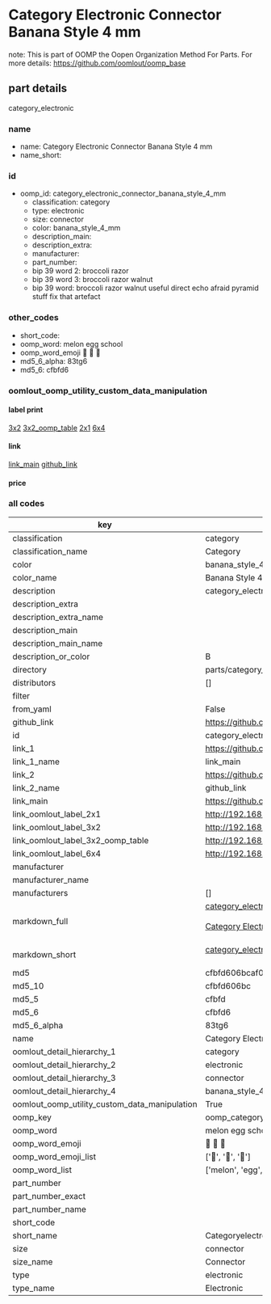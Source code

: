 # Category Electronic Connector Banana Style 4 mm  

note: This is part of OOMP the Oopen Organization Method For Parts. For more details: https://github.com/oomlout/oomp_base

##  part details



category_electronic

### name
* name: Category Electronic Connector Banana Style 4 mm
* name_short: 
### id
* oomp_id: category_electronic_connector_banana_style_4_mm
  * classification: category
  * type: electronic
  * size: connector
  * color: banana_style_4_mm
  * description_main: 
  * description_extra: 
  * manufacturer: 
  * part_number: 
  * bip 39 word 2: broccoli razor
  * bip 39 word 3: broccoli razor walnut
  * bip 39 word: broccoli razor walnut useful direct echo afraid pyramid stuff fix that artefact

### other_codes
* short_code: 
* oomp_word: melon egg school
* oomp_word_emoji :melon: :egg: :school:
* md5_6_alpha: 83tg6
* md5_6: cfbfd6






### oomlout_oomp_utility_custom_data_manipulation
#### label print
[3x2](http://192.168.1.245:1112/?label=oomp%2083tg6)
[3x2_oomp_table](http://192.168.1.107:1112/?label=oomp%2083tg6)
[2x1](http://192.168.1.242:1112/?label=oomp%2083tg6)
[6x4](http://192.168.1.55:1112/?label=oomp%2083tg6)    

#### link

[link_main](https://github.com/oomlout/oomlout_oomp_current_version_messy/tree/main/parts/category_electronic_connector_banana_style_4_mm) [github_link](https://github.com/oomlout/oomlout_oomp_part_src/tree/main/parts/category_electronic_connector_banana_style_4_mm)                             

#### price







### all codes 
| key | value |  
| --- | --- |  
| classification | category |  
| classification_name | Category |  
| color | banana_style_4_mm |  
| color_name | Banana Style 4 mm |  
| description | category_electronic |  
| description_extra |  |  
| description_extra_name |  |  
| description_main |  |  
| description_main_name |  |  
| description_or_color | B  |  
| directory | parts/category_electronic_connector_banana_style_4_mm |  
| distributors | [] |  
| filter |  |  
| from_yaml | False |  
| github_link | https://github.com/oomlout/oomlout_oomp_part_src/tree/main/parts/category_electronic_connector_banana_style_4_mm |  
| id | category_electronic_connector_banana_style_4_mm |  
| link_1 | https://github.com/oomlout/oomlout_oomp_current_version_messy/tree/main/parts/category_electronic_connector_banana_style_4_mm |  
| link_1_name | link_main |  
| link_2 | https://github.com/oomlout/oomlout_oomp_part_src/tree/main/parts/category_electronic_connector_banana_style_4_mm |  
| link_2_name | github_link |  
| link_main | https://github.com/oomlout/oomlout_oomp_current_version_messy/tree/main/parts/category_electronic_connector_banana_style_4_mm |  
| link_oomlout_label_2x1 | http://192.168.1.242:1112/?label=oomp%2083tg6 |  
| link_oomlout_label_3x2 | http://192.168.1.245:1112/?label=oomp%2083tg6 |  
| link_oomlout_label_3x2_oomp_table | http://192.168.1.107:1112/?label=oomp%2083tg6 |  
| link_oomlout_label_6x4 | http://192.168.1.55:1112/?label=oomp%2083tg6 |  
| manufacturer |  |  
| manufacturer_name |  |  
| manufacturers | [] |  
| markdown_full | [category_electronic_connector_banana_style_4_mm](https://github.com/oomlout/oomlout_oomp_current_version_messy/tree/main/parts/category_electronic_connector_banana_style_4_mm)<br>[](https://github.com/oomlout/oomlout_oomp_current_version_messy/tree/main/parts/category_electronic_connector_banana_style_4_mm)<br>[Category Electronic Connector Banana Style 4 Mm](https://github.com/oomlout/oomlout_oomp_current_version_messy/tree/main/parts/category_electronic_connector_banana_style_4_mm)<br><br> |  
| markdown_short | [category_electronic_connector_banana_style_4_mm](https://github.com/oomlout/oomlout_oomp_current_version_messy/tree/main/parts/category_electronic_connector_banana_style_4_mm)<br><br> |  
| md5 | cfbfd606bcaf0091179f4effedaca8e3 |  
| md5_10 | cfbfd606bc |  
| md5_5 | cfbfd |  
| md5_6 | cfbfd6 |  
| md5_6_alpha | 83tg6 |  
| name | Category Electronic Connector Banana Style 4 mm |  
| oomlout_detail_hierarchy_1 | category |  
| oomlout_detail_hierarchy_2 | electronic |  
| oomlout_detail_hierarchy_3 | connector |  
| oomlout_detail_hierarchy_4 | banana_style_4_mm |  
| oomlout_oomp_utility_custom_data_manipulation | True |  
| oomp_key | oomp_category_electronic_connector_banana_style_4_mm |  
| oomp_word | melon egg school |  
| oomp_word_emoji | :melon: :egg: :school: |  
| oomp_word_emoji_list | [':melon:', ':egg:', ':school:'] |  
| oomp_word_list | ['melon', 'egg', 'school'] |  
| part_number |  |  
| part_number_exact |  |  
| part_number_name |  |  
| short_code |  |  
| short_name | Categoryelectronic |  
| size | connector |  
| size_name | Connector |  
| type | electronic |  
| type_name | Electronic |  

